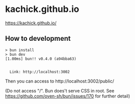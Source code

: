 # kachick.github.io

https://kachick.github.io/

## How to development

```console
> bun install
> bun dev
[1.00ms] bun!! v0.4.0 (a94bba63)


  Link: http://localhost:3002
```

Then you can access to http://localhost:3002/public/

(Do not access "/". Bun does't serve CSS in root. See https://github.com/oven-sh/bun/issues/170 for further detail)
